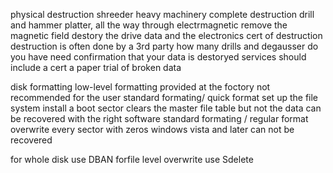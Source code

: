 physical destruction
	shreeder
		heavy machinery
		complete destruction
	drill and hammer
		platter, all the way through
	electrmagnetic
		remove the magnetic field
		destory the drive data and the electronics
cert of destruction
	destruction is often done by a 3rd party 
		how many drills and degausser do you have
	need confirmation that your data is destoryed
		services should include a cert
	a paper trial of broken data

disk formatting 
	low-level formatting
		provided at the foctory
		not recommended for the user
	standard formating/ quick format
		set up the file system install a boot sector
		clears the master file table but not the data
		can be recovered with the right software
	standard formating / regular format
		overwrite every sector with zeros
		windows vista and later
		can not be recovered
		
for whole disk use DBAN forfile level overwrite use Sdelete